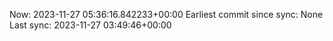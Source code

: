Now: 2023-11-27 05:36:16.842233+00:00 Earliest commit since sync: None Last sync: 2023-11-27 03:49:46+00:00
